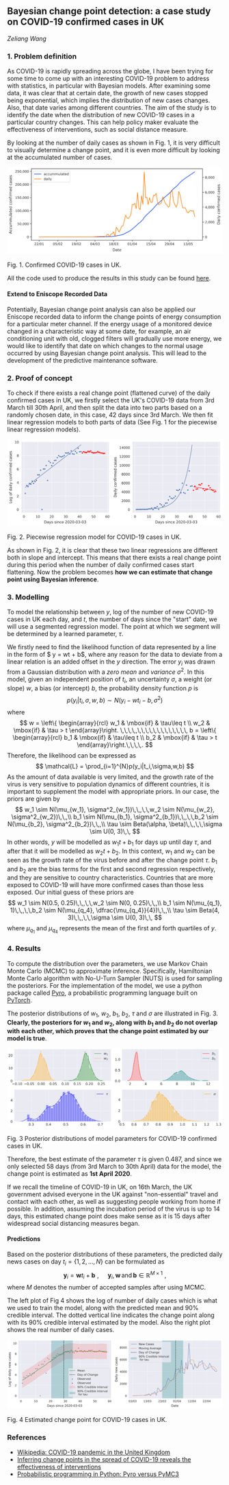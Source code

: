 ## Bayesian change point detection: a case study on COVID-19 confirmed cases in UK

*Zeliang Wang*

### 1. Problem definition

As COVID-19 is rapidly spreading across the globe, I have been trying for some time to come up with an interesting COVID-19 problem to address with statistics, in particular with Bayesian models. After examining some data, it was clear that at certain date, the growth of new cases stopped being exponential, which implies the distribution of new cases changes. Also, that date varies among different countries. The aim of the study is to identify the date when the distribution of new COVID-19 cases in a particular country changes. This can help policy maker evaluate the effectiveness of interventions, such as social distance measure. 

By looking at the number of daily cases as shown in Fig. 1, it is very difficult to visually determine a change point, and it is even more difficult by looking at the accumulated number of cases.  

![](plots/fig1-confirmed-cases-uk.svg)

Fig. 1. Confirmed COVID-19 cases in UK. 

All the code used to produce the results in this study can be found [here](https://github.com/zeliangwang/COVID-19).

#### Extend to Eniscope Recorded Data

Potentially, Bayesian change point analysis can also be applied our Eniscope recorded data to inform the change points of energy consumption for a particular meter channel. If the energy usage of a monitored device changed in a characteristic way at some date, for example, an air conditioning unit with old, clogged filters will gradually use more energy, we would like to identify that date on which changes to the normal usage occurred by using Bayesian change point analysis. This will lead to the development of the predictive maintenance software. 

### 2. Proof of concept

To check if there exists a real change point (flattened curve) of the daily confirmed cases in UK, we firstly select the UK's COVID-19 data from 3rd March till 30th April, and then split the data into two parts based on a randomly chosen date, in this case, 42 days since 3rd March. We then fit linear regression models to both parts of data (See Fig. 1 for the piecewise linear regression models).

![piecewise-lg-uk](plots/fig2-piecewise-lg-uk.svg)

Fig. 2.  Piecewise regression model for COVID-19 cases in UK.

As shown in Fig. 2, it is clear that these two linear regressions are different both in slope and intercept. This means that there exists a real change point during this period when the number of daily confirmed cases start flattening. Now the problem becomes **how we can estimate that change point using Bayesian inference**.

### 3. Modelling

To model the relationship between $y$, log of the number of new COVID-19 cases in UK each day, and $t$, the number of days since the "start" date, we will use a segmented regression model. The point at which we segment will be determined by a learned parameter, $\tau$. 

We firstly need to find the likelihood function of data represented by a line in the form of $ y = wt + b$, where any reason for the data to deviate from a linear relation is an added offset in the $y$ direction. The error $y_i$ was drawn from a Gaussian distribution with a *zero mean* and *variance* $\sigma^2$. In this model, given an independent position of $t_i$, an uncertainty $\sigma$, a weight (or slope) $w$, a bias (or intercept) $b$, the probability density function $p$ is 
$$
p(y_i|t_i,\sigma,w,b) \sim N(y_i-wt_i-b,\,\sigma^2)
$$
where
$$
w = \left\{ \begin{array}{rcl}
w_1 & \mbox{if}
& \tau\leq t \\ w_2 & \mbox{if} & \tau > t
\end{array}\right.
\,\,\,\,,\,\,\,\,\,\,\,\,\,\,\,\,\,
b = \left\{ \begin{array}{rcl}
b_1 & \mbox{if}
& \tau\leq t \\ b_2 & \mbox{if} & \tau > t
\end{array}\right.\,\,\,\,.
$$
Therefore, the likelihood can be expressed as
$$
\mathcal{L} = \prod_{i=1}^{N}p(y_i|t_i,\sigma,w,b)
$$
As the amount of data available is very limited, and the growth rate of the virus is very sensitive to population dynamics of different countries, it is important to supplement the model with appropriate priors. In our case, the priors are given by 
$$
w_1 \sim N(\mu_{w_1}, \sigma^2_{w_1})\,\,,\,\,w_2 \sim N(\mu_{w_2}, \sigma^2_{w_2})\,\,,\\
b_1 \sim N(\mu_{b_1}, \sigma^2_{b_1})\,\,,\,\,b_2 \sim N(\mu_{b_2}, \sigma^2_{b_2})\,\,,\\
\tau \sim Beta(\alpha, \beta)\,\,,\,\,\sigma \sim U(0, 3)\,\,
$$
In other words, $y$ will be modelled as $w_1t + b_1$ for days up until day $\tau$, and after that it will be modelled as $w_2t+b_2$. In this context, $w_1$ and $w_2$ can be seen as the growth rate of the virus before and after the change point $\tau$. $b_1$ and $b_2$ are the bias terms for the first and second regression respectively, and they are sensitive to country characteristics. Countries that are more exposed to COVID-19 will have more confirmed cases than those less exposed. Our initial guess of these priors are
$$
w_1 \sim N(0.5, 0.25)\,\,,\,\,w_2 \sim N(0, 0.25)\,\,,\\
b_1 \sim N(\mu_{q_1}, 1)\,\,,\,\,b_2 \sim N(\mu_{q_4}, \dfrac{\mu_{q_4}}{4})\,\,,\\
\tau \sim Beta(4, 3)\,\,,\,\,\sigma \sim U(0, 3)\,\,
$$
where $\mu_{q_1}$ and $\mu_{q_4}$ represents the mean of the first and forth quartiles of $y$. 

### 4. Results

To compute the distribution over the parameters, we use Markov Chain Monte Carlo (MCMC) to approximate inference. Specifically, Hamiltonian Monte Carlo algorithm with No-U-Turn Sampler (NUTS) is used for sampling the posteriors. For the implementation of the model, we use a python package called [Pyro](https://pyro.ai/), a probabilistic programming language built on [PyTorch](https://pytorch.org/). 

The posterior distributions of $w_1$, $w_2$, $b_1$, $b_2$, $\tau$ and $\sigma$ are illustrated in Fig. 3. **Clearly, the posteriors for $w_1$ and $w_2$, along with $b_1$ and $b_2$ do not overlap with each other, which proves that the change point estimated by our model is true**.

![posterior-dist-uk](plots/fig3-posterior-dist-uk.svg)

Fig. 3 Posterior distributions of model parameters for COVID-19 confirmed cases in UK.

Therefore, the best estimate of the parameter $\tau$ is given $0.487$, and since we only selected $58$ days (from 3rd March to 30th April) data for the model, the change point is estimated as **1st April 2020**. 

If we recall the timeline of COVID-19 in UK, on 16th March, the UK government advised everyone in the UK against "non-essential" travel and contact with each other, as well as suggesting people working from home if possible. In addition, assuming the incubation period of the virus is up to 14 days, this estimated change point does make sense as it is 15 days after widespread social distancing measures began.

#### Predictions

Based on the posterior distributions of these parameters, the predicted daily news cases on day $t_i = \{1,2,\dots,N\}$ can be formulated as 
$$
\mathbf{y}_i = \mathbf{w}t_i + \mathbf{b}\,\,,\,\,\,\,\,\,\,\,\, \mathbf{y}_i, \mathbf{w}\, \mathrm{and}\,\mathbf{b}\in \mathbb{R}^{M\times1}\,\,,
$$
where $M$ denotes the number of accepted samples after using MCMC. 

The left plot of Fig 4 shows the log of number of daily cases which is what we used to train the model, along with the predicted mean and $90\%$ credible interval. The dotted vertical line indicates the change point along with its $90\%$ credible interval estimated by the model. Also the right plot shows the real number of daily cases. 

![change-point-uk](plots/fig4-change-point-uk.svg)

Fig. 4 Estimated change point for COVID-19 cases in UK.

### References

* [Wikipedia: COVID-19 pandemic in the United Kingdom](https://en.wikipedia.org/wiki/COVID-19_pandemic_in_the_United_Kingdom)
* [Inferring change points in the spread of COVID-19 reveals the effectiveness of interventions](https://science.sciencemag.org/content/early/2020/05/14/science.abb9789)
* [Probabilistic programming in Python: Pyro versus PyMC3](https://tomasfiers.net/posts/probabilistic-python/)